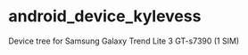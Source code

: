 android_device_kylevess
======================

Device tree for Samsung Galaxy Trend Lite 3 GT-s7390 (1 SIM)
